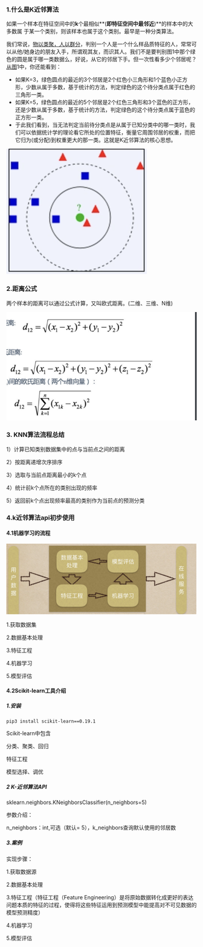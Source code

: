### 1.什么是K近邻算法

如果⼀个样本在特征空间中的**k**个最相似**(**即特征空间中最邻近**)**的样本中的⼤多数属 于某⼀个类别，则该样本也属于这个类别。最早是一种分类算法。

我们常说，[物以类聚，人以群分](https://baike.baidu.com/item/物以类聚，人以群分/7505982?fromModule=lemma_inlink)，判别一个人是一个什么样品质特征的人，常常可以从他/她身边的朋友入手，所谓观其友，而识其人。我们不是要判别图1中那个绿色的圆是属于哪一类数据么，好说，从它的邻居下手。但一次性看多少个邻居呢？[从图](https://baike.baidu.com/item/从图/53665946?fromModule=lemma_inlink)1中，你还能看到：

- 如果K=3，绿色圆点的最近的3个邻居是2个红色小三角形和1个蓝色小正方形，少数从属于多数，基于统计的方法，判定绿色的这个待分类点属于红色的三角形一类。
- 如果K=5，绿色圆点的最近的5个邻居是2个红色三角形和3个蓝色的正方形，还是少数从属于多数，基于统计的方法，判定绿色的这个待分类点属于蓝色的正方形一类。
- 于此我们看到，当无法判定当前待分类点是从属于已知分类中的哪一类时，我们可以依据统计学的理论看它所处的位置特征，衡量它周围邻居的权重，而把它归为(或分配)到权重更大的那一类。这就是K近邻算法的核心思想。

<img src="images/2.png">

### 2.距离公式

两个样本的距离可以通过公式计算，又叫欧式距离。(二维、三维、N维)

<img src="images/1.png">

### **3. KNN**算法流程总结 

1）计算已知类别数据集中的点与当前点之间的距离 

2）按距离递增次序排序 

3）选取与当前点距离最⼩的k个点 

4）统计前k个点所在的类别出现的频率 

5）返回前k个点出现频率最⾼的类别作为当前点的预测分类

### 4.**k**近邻算法**api**初步使⽤ 

#### 4.1机器学习的流程

<img src="images/3.png">

1.获取数据集

2.数据基本处理

3.特征⼯程

4.机器学习

5.模型评估

#### 4.2**Scikit-learn**⼯具介绍

#####   1.安装

~~~
pip3 install scikit-learn==0.19.1
~~~

Scikit-learn中包含

分类、聚类、回归 

特征⼯程 

模型选择、调优 

##### **2 K-**近邻算法**API**

sklearn.neighbors.KNeighborsClassifier(n_neighbors=5) 

参数介绍：

n_neighbors：int,可选（默认= 5），k_neighbors查询默认使⽤的邻居数 

##### 3.案例

实现步骤：

1.获取数据源

2.数据基本处理

3.特征工程（特征工程（Feature Engineering）是将原始数据转化成更好的表达问题本质的特征的过程，使得将这些特征运用到预测模型中能提高对不可见数据的模型预测精度）

4.机器学习

5.模型评估